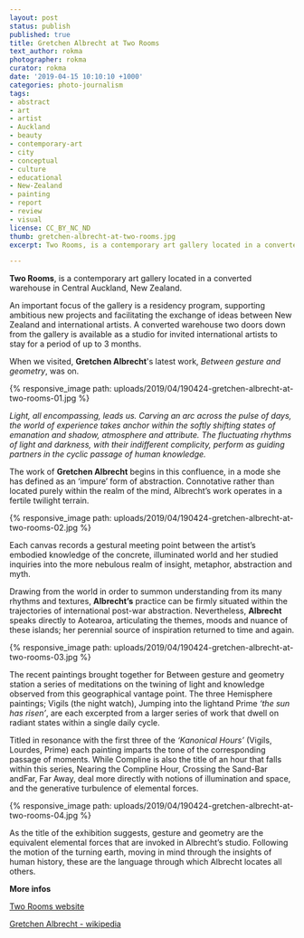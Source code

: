 ```yaml
---
layout: post
status: publish
published: true
title: Gretchen Albrecht at Two Rooms
text_author: rokma
photographer: rokma
curator: rokma
date: '2019-04-15 10:10:10 +1000'
categories: photo-journalism
tags:
- abstract
- art
- artist
- Auckland
- beauty
- contemporary-art
- city
- conceptual
- culture
- educational
- New-Zealand
- painting
- report
- review
- visual
license: CC_BY_NC_ND
thumb: gretchen-albrecht-at-two-rooms.jpg
excerpt: Two Rooms, is a contemporary art gallery located in a converted warehouse in Central Auckland. When we visited, Gretchen Albrecht latest work,"Between gesture and geometry", was on.

---
```

**Two Rooms**, is a contemporary art gallery located in a converted warehouse in Central Auckland, New Zealand.

An important focus of the gallery is a residency program, supporting ambitious new projects and facilitating the exchange of ideas between New Zealand and international artists. A converted warehouse two doors down from the gallery is available as a studio for invited international artists to stay for a period of up to 3 months.

When we visited, **Gretchen Albrecht**'s latest work, _Between gesture and geometry_, was on.

{% responsive_image path: uploads/2019/04/190424-gretchen-albrecht-at-two-rooms-01.jpg %}

_Light, all encompassing, leads us. Carving an arc across the pulse of days, the world of experience takes anchor within the softly shifting states of emanation and shadow, atmosphere and attribute. The fluctuating rhythms of light and darkness, with their indifferent complicity, perform as guiding partners in the cyclic passage of human knowledge._

The work of **Gretchen Albrecht** begins in this confluence, in a mode she has defined as an ‘impure’ form of abstraction. Connotative rather than located purely within the realm of the mind, Albrecht’s work operates in a fertile twilight terrain.

{% responsive_image path: uploads/2019/04/190424-gretchen-albrecht-at-two-rooms-02.jpg %}

Each canvas records a gestural meeting point between the artist’s embodied knowledge of the concrete, illuminated world and her studied inquiries into the more nebulous realm of insight, metaphor, abstraction and myth.

Drawing from the world in order to summon understanding from its many rhythms and textures, **Albrecht’s** practice can be firmly situated within the trajectories of international post-war abstraction. Nevertheless, **Albrecht** speaks directly to Aotearoa, articulating the themes, moods and nuance of these islands; her perennial source of inspiration returned to time and again.

{% responsive_image path: uploads/2019/04/190424-gretchen-albrecht-at-two-rooms-03.jpg %}

The recent paintings brought together for Between gesture and geometry station a series of meditations on the twining of light and knowledge observed from this geographical vantage point. The three Hemisphere paintings; Vigils (the night watch), Jumping into the lightand Prime _‘the sun has risen’_, are each excerpted from a larger series of work that dwell on radiant states within a single daily cycle.

Titled in resonance with the first three of the _‘Kanonical Hours’_ (Vigils, Lourdes, Prime) each painting imparts the tone of the corresponding passage of moments. While Compline is also the title of an hour that falls within this series, Nearing the Compline Hour, Crossing the Sand-Bar andFar, Far Away, deal more directly with notions of illumination and space, and the generative turbulence of elemental forces.

{% responsive_image path: uploads/2019/04/190424-gretchen-albrecht-at-two-rooms-04.jpg %}

As the title of the exhibition suggests, gesture and geometry are the equivalent elemental forces that are invoked in Albrecht’s studio. Following the motion of the turning earth, moving in mind through the insights of human history, these are the language through which Albrecht locates all others.




**More infos**

[Two Rooms website](https://tworooms.co.nz/)

[Gretchen Albrecht - wikipedia](https://en.wikipedia.org/wiki/Gretchen_Albrecht)
